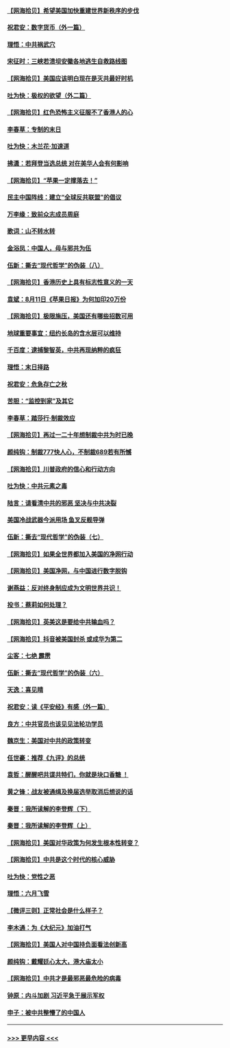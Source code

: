 #### [【网海拾贝】希望美国加快重建世界新秩序的步伐](../pages/nsc993/n12334224.md?t=08161851) 
#### [祝君安：数字货币（外一篇）](../pages/nsc993/n12334186.md?t=08161851) 
#### [理悟：中共祸武穴](../pages/nsc993/n12333962.md?t=08161851) 
#### [宋征时：三峡若溃坝安徽各地逃生自救路线图](../pages/nsc993/n12332450.md?t=08161851) 
#### [【网海拾贝】美国应该明白现在是灭共最好时机](../pages/nsc993/n12332313.md?t=08161851) 
#### [吐为快：极权的欲望（外二篇）](../pages/nsc993/n12332089.md?t=08161851) 
#### [【网海拾贝】红色恐怖主义征服不了香港人的心](../pages/nsc993/n12329296.md?t=08161851) 
#### [李春草：专制的末日](../pages/nsc993/n12329079.md?t=08161851) 
#### [吐为快：木兰花‧加速道](../pages/nsc993/n12327366.md?t=08161851) 
#### [拂潇：若拜登当选总统 对在美华人会有何影响](../pages/nsc993/n12295996.md?t=08161851) 
#### [【网海拾贝】“苹果一定撑落去！”](../pages/nsc993/n12326784.md?t=08161851) 
#### [民主中国阵线：建立“全球反共联盟”的倡议](../pages/nsc993/n12324177.md?t=08161851) 
#### [万李缘：致前众志成员周庭](../pages/nsc993/n12324635.md?t=08161851) 
#### [歌词：山不转水转](../pages/nsc993/n12324599.md?t=08161851) 
#### [金浴凤：中国人，毋与邪共为伍](../pages/nsc993/n12324257.md?t=08161851) 
#### [伍新：撕去“现代哲学”的伪装（八）](../pages/nsc993/n12324188.md?t=08161851) 
#### [【网海拾贝】香港历史上具有标志性意义的一天](../pages/nsc993/n12324021.md?t=08161851) 
#### [袁斌：8月11日《苹果日报》为何加印20万份](../pages/nsc993/n12323955.md?t=08161851) 
#### [【网海拾贝】极限施压，美国还有哪些招数可用](../pages/nsc993/n12322512.md?t=08161851) 
#### [地球重要事宜：纽约长岛的含水层可以维持](../pages/nsc993/n12321844.md?t=08161851) 
#### [千百度：逮捕黎智英，中共再现纳粹的疯狂](../pages/nsc993/n12321777.md?t=08161851) 
#### [理悟：末日择路](../pages/nsc993/n12320812.md?t=08161851) 
#### [祝君安：危急存亡之秋](../pages/nsc993/n12320795.md?t=08161851) 
#### [苦胆：“监控到家”及其它](../pages/nsc993/n12320751.md?t=08161851) 
#### [李春草：踏莎行·制裁效应](../pages/nsc993/n12318290.md?t=08161851) 
#### [【网海拾贝】再过一二十年想制裁中共为时已晚](../pages/nsc993/n12318195.md?t=08161851) 
#### [颜纯钩：制裁777快人心，不制裁689若有所憾](../pages/nsc993/n12316912.md?t=08161851) 
#### [【网海拾贝】川普政府的信心和行动方向](../pages/nsc993/n12316673.md?t=08161851) 
#### [吐为快：中共元素之毒](../pages/nsc993/n12316547.md?t=08161851) 
#### [陆言：请看清中共的邪恶 坚决与中共决裂](../pages/nsc993/n12315784.md?t=08161851) 
#### [美国冷战武器今派用场 鱼叉反舰导弹](../pages/nsc993/n12316258.md?t=08161851) 
#### [伍新：撕去“现代哲学”的伪装（七）](../pages/nsc993/n12315846.md?t=08161851) 
#### [【网海拾贝】如果全世界都加入美国的净网行动](../pages/nsc993/n12315588.md?t=08161851) 
#### [【网海拾贝】美国净网，与中国进行数字脱钩](../pages/nsc993/n12312813.md?t=08161851) 
#### [谢燕益：反对终身制应成为文明世界共识！](../pages/nsc993/n12310465.md?t=08161851) 
#### [投书：蔡莉如何处理？](../pages/nsc993/n12310224.md?t=08161851) 
#### [【网海拾贝】英美这是要给中共输血吗？](../pages/nsc993/n12307646.md?t=08161851) 
#### [【网海拾贝】抖音被美国封杀 或成华为第二](../pages/nsc993/n12305277.md?t=08161851) 
#### [尘客：七绝 霹雳](../pages/nsc993/n12304053.md?t=08161851) 
#### [伍新：撕去“现代哲学”的伪装（六）](../pages/nsc993/n12303243.md?t=08161851) 
#### [天逸：喜见晴](../pages/nsc993/n12303226.md?t=08161851) 
#### [祝君安：读《平安经》有感（外一篇）](../pages/nsc993/n12303170.md?t=08161851) 
#### [良方：中共官员也该见见法轮功学员](../pages/nsc993/n12302985.md?t=08161851) 
#### [魏京生：美国对中共的政策转变](../pages/nsc993/n12302929.md?t=08161851) 
#### [任世豪：推荐《九评》的总统](../pages/nsc993/n12302838.md?t=08161851) 
#### [袁哲：醒醒吧共谍共特们，你就是块口香糖 ！](../pages/nsc993/n12302678.md?t=08161851) 
#### [黄之锋：战友被通缉及换届选举取消后想说的话](../pages/nsc993/n12302681.md?t=08161851) 
#### [秦晋：我所读解的李登辉（下）](../pages/nsc993/n12302171.md?t=08161851) 
#### [秦晋：我所读解的李登辉（上）](../pages/nsc993/n12301979.md?t=08161851) 
#### [【网海拾贝】美国对华政策为何发生根本性转变？](../pages/nsc993/n12302091.md?t=08161851) 
#### [【网海拾贝】中共是这个时代的核心威胁](../pages/nsc993/n12300541.md?t=08161851) 
#### [吐为快：党性之恶](../pages/nsc993/n12300263.md?t=08161851) 
#### [理悟：六月飞雪](../pages/nsc993/n12300243.md?t=08161851) 
#### [【微评三则】正常社会是什么样子？](../pages/nsc993/n12300228.md?t=08161851) 
#### [李木通：为《大纪元》加油打气](../pages/nsc993/n12280363.md?t=08161851) 
#### [【网海拾贝】美国人对中国持负面看法创新高](../pages/nsc993/n12298720.md?t=08161851) 
#### [颜纯钩：戴耀廷心太大，港大庙太小](../pages/nsc993/n12297682.md?t=08161851) 
#### [【网海拾贝】中共才是最邪恶最危险的病毒](../pages/nsc993/n12296470.md?t=08161851) 
#### [钟原：内斗加剧 习近平急于展示军权](../pages/nsc993/n12292544.md?t=08161851) 
#### [申子：被中共整懵了的中国人](../pages/nsc993/n12291389.md?t=08161851) 

----
#### [ >>> 更早内容 <<< ](../indexes/nsc993-earlier.md)
